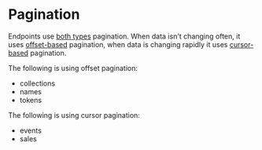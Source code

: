 # Pagination

Endpoints use [both
types](https://www.apollographql.com/docs/react/pagination/overview)
pagination. When data isn't changing often, it uses
[offset-based](https://www.apollographql.com/docs/react/pagination/offset-based)
pagination, when data is changing rapidly it uses
[cursor-based](https://www.apollographql.com/docs/react/pagination/cursor-based)
pagination.

The following is using offset pagination:

- collections
- names
- tokens

The following is using cursor pagination:

- events
- sales
